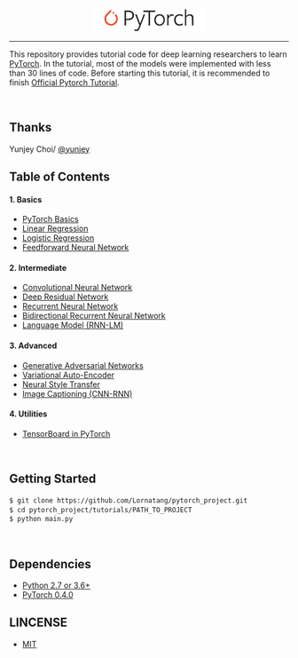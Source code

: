 <p align="center"><img width="40%" src="../logo/pytorch.svg" /></p>

--------------------------------------------------------------------------------

This repository provides tutorial code for deep learning researchers to learn [PyTorch](https://github.com/pytorch/pytorch). In the tutorial, most of the models were implemented with less than 30 lines of code. Before starting this tutorial, it is recommended to finish [Official Pytorch Tutorial](http://pytorch.org/tutorials/beginner/deep_learning_60min_blitz.html).


<br/>

## Thanks
Yunjey Choi/ [@yunjey](https://github.com/yunjey)

## Table of Contents

#### 1. Basics
* [PyTorch Basics](https://github.com/Lornatang/pytorch-project/tree/master/tutorials/basic/basic.py)
* [Linear Regression](https://github.com/Lornatang/pytorch-project/tree/master/tutorials/basic/basic.py)
* [Logistic Regression](https://github.com/Lornatang/pytorch-project/tree/master/tutorials/basic/logistic_regression.py)
* [Feedforward Neural Network](https://github.com/Lornatang/pytorch-project/tree/master/tutorials/basics/feedforward_neural_network.py)

#### 2. Intermediate
* [Convolutional Neural Network](https://github.com/Lornatang/pytorch-project/tree/master/tutorials/intermediate/cnn.py)
* [Deep Residual Network](https://github.com/Lornatang/pytorch-project/tree/master/tutorials/intermediate/resent.py)
* [Recurrent Neural Network](https://github.com/Lornatang/pytorch-project/tree/master/tutorials/intermediate/rnn.py)
* [Bidirectional Recurrent Neural Network](https://github.com/Lornatang/pytorch-project/tree/master/tutorials/intermediate/birnn.py)
* [Language Model (RNN-LM)](https://github.com/Lornatang/pytorch-project/tree/master/tutorials/intermediate/nlp.py)

#### 3. Advanced
* [Generative Adversarial Networks](https://github.com/Lornatang/pytorch-project/blob/master/tutorials/advanced/gan.py)
* [Variational Auto-Encoder](https://github.com/Lornatang/pytorch-project/blob/master/tutorials/advanced/autoencoder.py)
* [Neural Style Transfer](https://github.com/Lornatang/pytorch-project/tree/master/tutorials/advanced/neural_style_transfer)
* [Image Captioning (CNN-RNN)](https://github.com/Lornatang/pytorch-project/tree/master/tutorials/advanced/image_captioning)

#### 4. Utilities
* [TensorBoard in PyTorch](https://github.com/Lornatang/pytorch-project/tree/master/tutorials/utils/tensorboard)



<br/>

## Getting Started
```bash
$ git clone https://github.com/Lornatang/pytorch_project.git
$ cd pytorch_project/tutorials/PATH_TO_PROJECT
$ python main.py
```

<br/>

## Dependencies
* [Python 2.7 or 3.6+](https://www.continuum.io/downloads)
* [PyTorch 0.4.0](http://pytorch.org/)

## LINCENSE
* [MIT](https://github.com/Lornatang/pytorch_project/LICENSE)